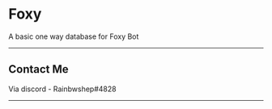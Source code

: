 # Foxy

 
A basic one way database for Foxy Bot

---

## Contact Me

Via discord - Rainbwshep#4828

---